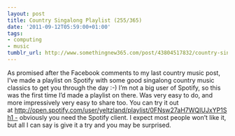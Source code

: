 ```yaml
---
layout: post
title: Country Singalong Playlist (255/365)
date: '2011-09-12T05:59:00+01:00'
tags:
- computing
- music
tumblr_url: http://www.somethingnew365.com/post/43804517832/country-singalong-playlist-244365
---
```

As promised after the Facebook comments to my last country music post, I’ve made a playlist on Spotify with some good singalong country music classics to get you through the day :-)
I’m not a big user of Spotify, so this was the first time I’d made a playlist on there. Was very easy to do, and more impressively very easy to share too.
You can try it out at http://open.spotify.com/user/yeltzland/playlist/0FNsw27aH7WQIUJxYP1Sh1 - obviously you need the Spotify client. I expect most people won’t like it, but all I can say is give it a try and you may be surprised.
